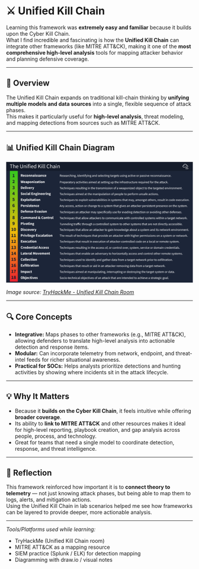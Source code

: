 # ⚔️ Unified Kill Chain

Learning this framework was **extremely easy and familiar** because it builds upon the Cyber Kill Chain.  
What I find incredible and fascinating is how the **Unified Kill Chain** can integrate other frameworks (like MITRE ATT&CK), making it one of the **most comprehensive high-level analysis** tools for mapping attacker behavior and planning defensive coverage.

---

## 🧩 Overview

The Unified Kill Chain expands on traditional kill-chain thinking by **unifying multiple models and data sources** into a single, flexible sequence of attack phases.  
This makes it particularly useful for **high-level analysis**, threat modeling, and mapping detections from sources such as MITRE ATT&CK.

---

## 📊 Unified Kill Chain Diagram

![Unified Kill Chain Diagram](./screenshots/Unifiedkill.png)

*Image source: [TryHackMe - Unified Kill Chain Room](https://tryhackme.com/room/unifiedkillchain)*

---

## 🔍 Core Concepts

- **Integrative:** Maps phases to other frameworks (e.g., MITRE ATT&CK), allowing defenders to translate high-level analysis into actionable detection and response items.  
- **Modular:** Can incorporate telemetry from network, endpoint, and threat-intel feeds for richer situational awareness.  
- **Practical for SOCs:** Helps analysts prioritize detections and hunting activities by showing where incidents sit in the attack lifecycle.

---

## 💡 Why It Matters

- Because it **builds on the Cyber Kill Chain**, it feels intuitive while offering **broader coverage**.  
- Its ability to **link to MITRE ATT&CK** and other resources makes it ideal for high-level reporting, playbook creation, and gap analysis across people, process, and technology.  
- Great for teams that need a single model to coordinate detection, response, and threat intelligence.

---

## 🧠 Reflection

This framework reinforced how important it is to **connect theory to telemetry** — not just knowing attack phases, but being able to map them to logs, alerts, and mitigation actions.  
Using the Unified Kill Chain in lab scenarios helped me see how frameworks can be layered to provide deeper, more actionable analysis.

---

*Tools/Platforms used while learning:*  
- TryHackMe (Unified Kill Chain room)  
- MITRE ATT&CK as a mapping resource  
- SIEM practice (Splunk / ELK) for detection mapping  
- Diagramming with draw.io / visual notes

